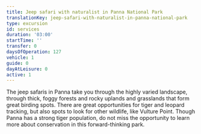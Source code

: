 ```yaml
---
title: Jeep safari with naturalist in Panna National Park
translationKey: jeep-safari-with-naturalist-in-panna-national-park
type: excursion
id: services
duration: '03:00'
startTime: ''
transfer: 0
daysOfOperation: 127
vehicle: 1
guide: 0
dayAtLeisure: 0
active: 1
---
```

The jeep safaris in Panna take you through the highly varied landscape, through thick, foggy forests and rocky uplands and grasslands that form great birding spots. There are great opportunities for tiger and leopard tracking, but also spots to look for other wildlife, like Vulture Point. Though Panna has a strong tiger population, do not miss the opportunity to learn more about conservation in this forward-thinking park.